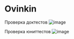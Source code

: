 # Ovinkin
Проверка доктестов
![image](https://user-images.githubusercontent.com/103418173/204130682-05dcf43d-2b46-4eef-91c5-fd3c89527f76.png)

Проверка юниттестов
![image](https://user-images.githubusercontent.com/103418173/204130669-b84ce555-f800-440f-b876-39e371c7881f.png)
